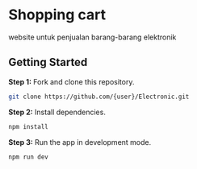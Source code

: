 # Shopping cart

website untuk penjualan barang-barang elektronik

## Getting Started

**Step 1:** Fork and clone this repository.

```bash
git clone https://github.com/{user}/Electronic.git
```

**Step 2:** Install dependencies.

```bash
npm install
```

**Step 3:** Run the app in development mode.

```bash
npm run dev
```